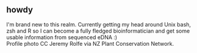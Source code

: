 ## howdy 

I'm brand new to this realm. 
Currently getting my head around Unix bash, zsh and R so I can become a fully fledged bioinformatician and get some usable information from sequenced eDNA :)  
Profile photo CC Jeremy Rolfe via NZ Plant Conservation Network.

